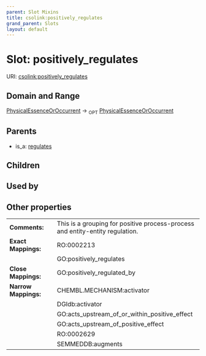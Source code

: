 ```yaml
---
parent: Slot Mixins
title: csolink:positively_regulates
grand_parent: Slots
layout: default
---
```


# Slot: positively_regulates




URI: [csolink:positively_regulates](https://w3id.org/csolink/vocab/positively_regulates)

## Domain and Range

[PhysicalEssenceOrOccurrent](PhysicalEssenceOrOccurrent.md) ->  <sub>OPT</sub> [PhysicalEssenceOrOccurrent](PhysicalEssenceOrOccurrent.md)

## Parents

 *  is_a: [regulates](regulates.md)

## Children


## Used by


## Other properties

|  |  |  |
| --- | --- | --- |
| **Comments:** | | This is a grouping for positive process-process and entity-entity regulation. |
| **Exact Mappings:** | | RO:0002213 |
|  | | GO:positively_regulates |
| **Close Mappings:** | | GO:positively_regulated_by |
| **Narrow Mappings:** | | CHEMBL.MECHANISM:activator |
|  | | DGIdb:activator |
|  | | GO:acts_upstream_of_or_within_positive_effect |
|  | | GO:acts_upstream_of_positive_effect |
|  | | RO:0002629 |
|  | | SEMMEDDB:augments |

